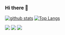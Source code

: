 ### Hi there 👋

[![github stats](https://github-readme-stats.vercel.app/api?username=juicyjung&show_icons=true&hide_border=true)](https://github.com/juicyjung)
[![Top Langs](https://github-readme-stats.vercel.app/api/top-langs/?username=juicyjung&layout=compact)](https://github.com/juicyjung)

<a href="" target="_blank"><img src="https://img.shields.io/badge/C-3DDC84?style=flat-square&logo=C&logoColor=white"/></a>
<a href="" target="_blank"><img src="https://img.shields.io/badge/JAVA-007396?style=flat-square&logo=Java&logoColor=white"/></a>
<a href="" target="_blank"><img src="https://img.shields.io/badge/Python-3776AB?style=flat-square&logo=Python&logoColor=white"/></a>

<!--
**travelandi01/travelandi01** is a ✨ _special_ ✨ repository because its `README.md` (this file) appears on your GitHub profile.

Here are some ideas to get you started:

- 🔭 I’m currently working on ...
- 🌱 I’m currently learning ...
- 👯 I’m looking to collaborate on ...
- 🤔 I’m looking for help with ...
- 💬 Ask me about ...
- 📫 How to reach me: ...
- 😄 Pronouns: ...
- ⚡ Fun fact: ...
-->
